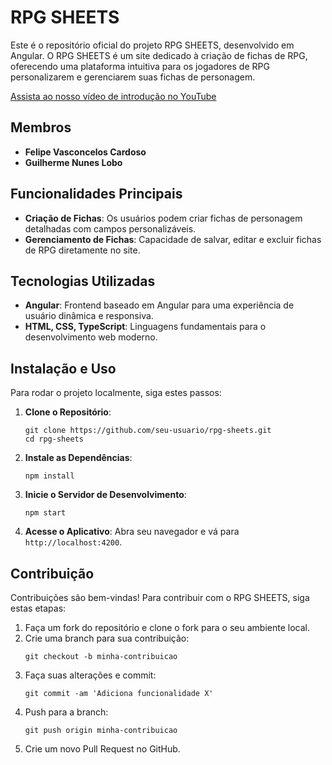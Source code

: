 # RPG SHEETS

Este é o repositório oficial do projeto RPG SHEETS, desenvolvido em Angular. O RPG SHEETS é um site dedicado à criação de fichas de RPG, oferecendo uma plataforma intuitiva para os jogadores de RPG personalizarem e gerenciarem suas fichas de personagem.

[Assista ao nosso vídeo de introdução no YouTube](https://www.youtube.com/watch?v=ql7klZPt-SI)

## Membros

- **Felipe Vasconcelos Cardoso**
- **Guilherme Nunes Lobo**

## Funcionalidades Principais

- **Criação de Fichas**: Os usuários podem criar fichas de personagem detalhadas com campos personalizáveis.
- **Gerenciamento de Fichas**: Capacidade de salvar, editar e excluir fichas de RPG diretamente no site.

## Tecnologias Utilizadas

- **Angular**: Frontend baseado em Angular para uma experiência de usuário dinâmica e responsiva.
- **HTML, CSS, TypeScript**: Linguagens fundamentais para o desenvolvimento web moderno.

## Instalação e Uso

Para rodar o projeto localmente, siga estes passos:

1. **Clone o Repositório**:
   ```
   git clone https://github.com/seu-usuario/rpg-sheets.git
   cd rpg-sheets
   ```

2. **Instale as Dependências**:
   ```
   npm install
   ```

3. **Inicie o Servidor de Desenvolvimento**:
   ```
   npm start
   ```

4. **Acesse o Aplicativo**:
   Abra seu navegador e vá para `http://localhost:4200`.

## Contribuição

Contribuições são bem-vindas! Para contribuir com o RPG SHEETS, siga estas etapas:

1. Faça um fork do repositório e clone o fork para o seu ambiente local.
2. Crie uma branch para sua contribuição:
   ```
   git checkout -b minha-contribuicao
   ```
3. Faça suas alterações e commit:
   ```
   git commit -am 'Adiciona funcionalidade X'
   ```
4. Push para a branch:
   ```
   git push origin minha-contribuicao
   ```
5. Crie um novo Pull Request no GitHub.
